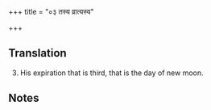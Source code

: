 +++
title = "०३ तस्य व्रात्यस्य"

+++
## Translation
3. His expiration that is third, that is the day of new moon.

## Notes

